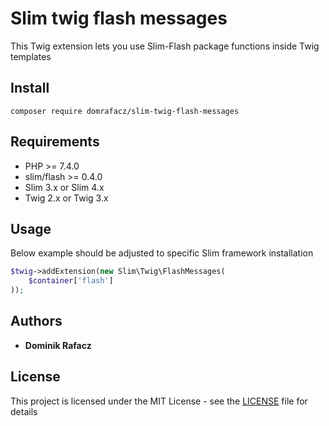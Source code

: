 # Slim twig flash messages

This Twig extension lets you use Slim-Flash package functions inside Twig templates

## Install

```
composer require domrafacz/slim-twig-flash-messages
```
## Requirements

* PHP >= 7.4.0
* slim/flash >= 0.4.0
* Slim 3.x or Slim 4.x
* Twig 2.x or Twig 3.x

## Usage

Below example should be adjusted to specific Slim framework installation

```php
$twig->addExtension(new Slim\Twig\FlashMessages(
    $container['flash']
));
```

## Authors

* **Dominik Rafacz**

## License

This project is licensed under the MIT License - see the [LICENSE](LICENSE) file for details